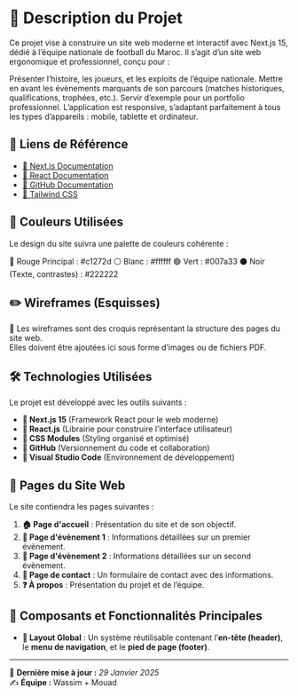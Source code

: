 # 📌 Description du Projet

Ce projet vise à construire un site web moderne et interactif avec Next.js 15, dédié à l’équipe nationale de football du Maroc. Il s’agit d’un site web ergonomique et professionnel, conçu pour :

Présenter l’histoire, les joueurs, et les exploits de l’équipe nationale. Mettre en avant les évènements marquants de son parcours (matches historiques, qualifications, trophées, etc.). Servir d’exemple pour un portfolio professionnel. L’application est responsive, s’adaptant parfaitement à tous les types d’appareils : mobile, tablette et ordinateur.

## 🔗 Liens de Référence

- [📖 Next.js Documentation](https://nextjs.org/docs)
- [📖 React Documentation](https://reactjs.org/docs)
- [📖 GitHub Documentation](https://docs.github.com)
- [📖 Tailwind CSS](https://tailwindcss.com/docs/installation)

## 🎨 Couleurs Utilisées

Le design du site suivra une palette de couleurs cohérente :

🔴 Rouge Principal : #c1272d
⚪ Blanc : #ffffff
🟢 Vert : #007a33
⚫ Noir (Texte, contrastes) : #222222
## ✏️ Wireframes (Esquisses)

📌 Les wireframes sont des croquis représentant la structure des pages du site web.  
Elles doivent être ajoutées ici sous forme d’images ou de fichiers PDF.

## 🛠️ Technologies Utilisées

Le projet est développé avec les outils suivants :

- **📌 Next.js 15** (Framework React pour le web moderne)
- **📌 React.js** (Librairie pour construire l’interface utilisateur)
- **📌 CSS Modules** (Styling organisé et optimisé)
- **📌 GitHub** (Versionnement du code et collaboration)
- **📌 Visual Studio Code** (Environnement de développement)

## 📄 Pages du Site Web

Le site contiendra les pages suivantes :

1. **🏠 Page d'accueil** : Présentation du site et de son objectif.
2. **📅 Page d'évènement 1** : Informations détaillées sur un premier évènement.
3. **📅 Page d'évènement 2** : Informations détaillées sur un second évènement.
4. **📩 Page de contact** : Un formulaire de contact avec des informations.
5. **❓ À propos** : Présentation du projet et de l’équipe.

## 📌 Composants et Fonctionnalités Principales

- **🔄 Layout Global** : Un système réutilisable contenant l’**en-tête (header)**, le **menu de navigation**, et le **pied de page (footer)**.

---

📌 **Dernière mise à jour :** _29 Janvier 2025_  
✍️ **Équipe :** Wassim + Mouad
